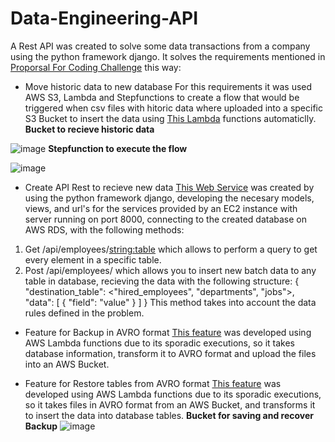 # Data-Engineering-API

A Rest API was created to solve some data transactions from a company using the python framework django. It solves the requirements mentioned in [Proporsal For Coding Challenge](https://github.com/eafit-201710143010/Data-Engineering-API/blob/main/Proposal%20for%20coding%20challenge%20(1)%20(4).pdf) this way:

* Move historic data to new database
For this requirements it was used AWS S3, Lambda and Stepfunctions to create a flow that would be triggered when csv files with hitoric data where uploaded into a specific S3 Bucket to insert the data using [This Lambda](https://github.com/eafit-201710143010/Data-Engineering-API/tree/main/Lambda_Tranfer_Package) functions automaticlly.
**Bucket to recieve historic data**

![image](https://user-images.githubusercontent.com/30332010/190576367-832b0e19-15a5-4a7c-96cb-f7ef3ef1871d.png)
**Stepfunction to execute the flow**

![image](https://user-images.githubusercontent.com/30332010/190576580-240ec41c-e692-4e3f-afd7-facd3bf37f7c.png)

* Create API Rest to recieve new data
[This Web Service](https://github.com/eafit-201710143010/Data-Engineering-API/tree/main/Data_Tranfer_API) was created by using the python framework django, developing the necesary models, views, and url's for the services provided by an EC2 instance with server running on port 8000, connecting to the created database on AWS RDS, with the following methods:
1. Get /api/employees/<string:table> which allows to perform a query to get every element in a specific table.
2. Post /api/employees/ which allows you to insert new batch data to any table in database, recieving the data with the following structure:
{
  "destination_table": <"hired_employees", "departments", "jobs">,
  "data": \[
    {
      "field": "value"
    }
  \]
}
This method takes into account the data rules defined in the problem.

* Feature for Backup in AVRO format
[This feature](https://github.com/eafit-201710143010/Data-Engineering-API/tree/main/Lambda_Backup_Package) was developed using AWS Lambda functions due to its sporadic executions, so it takes database information, transform it to AVRO format and upload the files into an AWS Bucket.

* Feature for Restore tables from AVRO format
[This feature](https://github.com/eafit-201710143010/Data-Engineering-API/tree/main/Lambda_Restore_Package) was developed using AWS Lambda functions due to its sporadic executions, so it takes files in AVRO format from an AWS Bucket, and transforms it to insert the data into database tables.
**Bucket for saving and recover Backup**
![image](https://user-images.githubusercontent.com/30332010/190580079-f7f24ce7-113d-4dd9-99e6-cb49cea14591.png)
